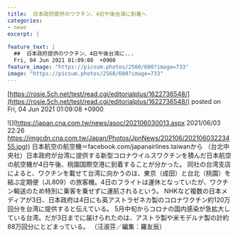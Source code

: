 ```yaml
---
title:  日本政府提供のワクチン、4日午後台湾に到着へ  
categories:
- news
excerpt: |
  
feature_text: |
  ##  日本政府提供のワクチン、4日午後台湾に...
  Fri, 04 Jun 2021 01:09:08  +0900
feature_image: "https://picsum.photos/2560/600?image=733"
image: "https://picsum.photos/2560/600?image=733"
---
```


[https://rosie.5ch.net/test/read.cgi/editorialplus/1622736548/](https://rosie.5ch.net/test/read.cgi/editorialplus/1622736548/)
posted on Fri, 04 Jun 2021 01:09:08  +0900

<!--more-->

![](https://japan.cna.com.tw/news/asoc/202106030013.aspx 2021/06/03 22:26 [https://imgcdn.cna.com.tw/Japan/Photos/JpnNews/202106/20210603223455.jpg)](https://imgcdn.cna.com.tw/Japan/Photos/JpnNews/202106/20210603223455.jpg)) 日本航空の航空機＝facebook.com/japanairlines.taiwanから （台北中央社）日本政府が台湾に提供する新型コロナウイルスワクチンを積んだ日本航空の航空機が4日午後、桃園国際空港に到着することが分かった。 同社の台湾支店によると、ワクチンを載せて台湾に向かうのは、東京（成田）と台北（桃園）を結ぶ定期便（JL809）の旅客機。4日のフライトは運休となっていたが、ワクチン輸送のため特別に乗客を乗せずに運航されるという。 NHKなど複数の日本メディアが3日、日本政府は4日にも英アストラゼネカ製のコロナワクチン約120万回分を台湾に提供すると伝えている。 5月中旬からコロナの国内感染が急拡大している台湾。だが3日までに届けられたのは、アストラ製や米モデルナ製の計約88万回分にとどまっている。 （汪淑芬／編集：羅友辰）
